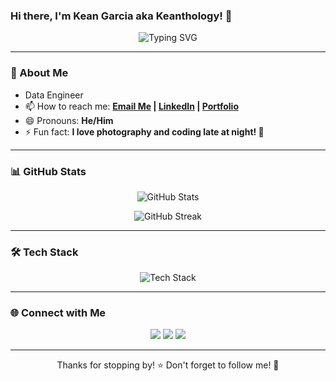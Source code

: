 ### Hi there, I'm Kean Garcia aka Keanthology! 👋

<p align="center">
  <img src="https://readme-typing-svg.herokuapp.com?font=Fira+Code&pause=1000&color=F75C7E&width=435&lines=Welcome+to+my+GitHub!;Aspiring+Software+Engineer;Passionate+about+Tech+%26+Design;Always+Learning+%F0%9F%92%BB" alt="Typing SVG" />
</p>

---

### 🚀 About Me

- Data Engineer
- 📫 How to reach me: **[Email Me](mailto:your-email@example.com) | [LinkedIn](https://linkedin.com/in/keanthology) | [Portfolio](https://yourportfolio.com)**
- 😄 Pronouns: **He/Him**
- ⚡ Fun fact: **I love photography and coding late at night! 🌙**

---

### 📊 GitHub Stats

<p align="center">
  <img src="https://github-readme-stats.vercel.app/api?username=keanthology&show_icons=true&theme=radical" alt="GitHub Stats" />
</p>

<p align="center">
  <img src="https://github-readme-streak-stats.herokuapp.com/?user=keanthology&theme=radical" alt="GitHub Streak" />
</p>

---

### 🛠️ Tech Stack

<p align="center">
  <img src="https://skillicons.dev/icons?i=js,ts,react,angular,java,python,php,mysql,mongodb,git,linux,figma" alt="Tech Stack" />
</p>

---

### 🌐 Connect with Me

<p align="center">
  <a href="https://linkedin.com/in/keanthology"><img src="https://img.shields.io/badge/LinkedIn-blue?style=for-the-badge&logo=linkedin" /></a>
  <a href="https://github.com/keanthology"><img src="https://img.shields.io/badge/GitHub-black?style=for-the-badge&logo=github" /></a>
  <a href="mailto:your-email@example.com"><img src="https://img.shields.io/badge/Email-red?style=for-the-badge&logo=gmail" /></a>
</p>

---

<p align="center">Thanks for stopping by! ⭐️ Don't forget to follow me! 🚀</p>


<!---
keanthology/keanthology is a ✨ special ✨ repository because its `README.md` (this file) appears on your GitHub profile.
You can click the Preview link to take a look at your changes.
--->
